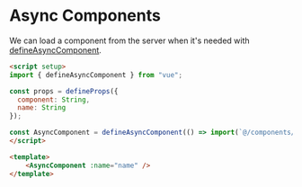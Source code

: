 # Async Components

We can load a component from the server when it's needed with [defineAsyncComponent](https://vuejs.org/guide/components/async.html#async-components).

```html
<script setup>
import { defineAsyncComponent } from "vue";

const props = defineProps({
  component: String,
  name: String
});

const AsyncComponent = defineAsyncComponent(() => import(`@/components/${props.component}.vue`));
</script>

<template>
    <AsyncComponent :name="name" />
</template>
```

